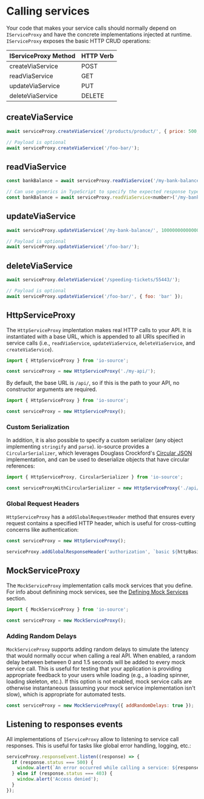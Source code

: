 # Calling services

Your code that makes your service calls should normally depend on `IServiceProxy` and have the concrete implementations injected at runtime. `IServiceProxy` exposes the basic HTTP CRUD operations:

| IServiceProxy Method | HTTP Verb |
| -------------------- | --------- |
| createViaService     | POST      |
| readViaService       | GET       |
| updateViaService     | PUT       |
| deleteViaService     | DELETE    |

## createViaService

```javascript
await serviceProxy.createViaService('/products/product/', { price: 500, name: 'Bicycle' });

// Payload is optional
await serviceProxy.createViaService('/foo-bar/');
```

## readViaService

```javascript
const bankBalance = await serviceProxy.readViaService('/my-bank-balance/');

// Can use generics in TypeScript to specify the expected response type
const bankBalance = await serviceProxy.readViaService<number>('/my-bank-balance/');
```

## updateViaService

```javascript
await serviceProxy.updateViaService('/my-bank-balance/', 10000000000000000);

// Payload is optional
await serviceProxy.updateViaService('/foo-bar/');
```
## deleteViaService

```javascript
await serviceProxy.deleteViaService('/speeding-tickets/55443/');

// Payload is optional
await serviceProxy.updateViaService('/foo-bar/', { foo: 'bar' });
```

## HttpServiceProxy

The `HttpServiceProxy` implentation makes real HTTP calls to your API. It is instantiated with a base URL, which is appended to all URIs specified in service calls (i.e., `readViaService`, `updateViaService`, `deleteViaService`, and `createViaService`).

```javascript
import { HttpServiceProxy } from 'io-source';

const serviceProxy = new HttpServiceProxy('./my-api/');
```

By default, the base URL is `/api/`, so if this is the path to your API, no constructor arguments are required.

```javascript
import { HttpServiceProxy } from 'io-source';

const serviceProxy = new HttpServiceProxy();
```

### Custom Serialization

In addition, it is also possible to specify a custom serializer (any object implementing `stringify` and `parse`). io-source provides a `CircularSerializer`, which leverages Douglass Crockford's [Circular JSON](https://github.com/douglascrockford/JSON-js/blob/master/cycle.js) implementation, and can be used to deserialize objects that have circular references:

```javascript
import { HttpServiceProxy, CircularSerializer } from 'io-source';

const serviceProxyWithCircularSerializer = new HttpServiceProxy('./api/', new CircularSerializer());
```

### Global Request Headers

`HttpServiceProxy` has a `addGlobalRequestHeader` method that ensures every request contains a specified HTTP header, which is useful for cross-cutting concerns like authentication:

```javascript
const serviceProxy = new HttpServiceProxy();

serviceProxy.addGlobalResponseHeader('authorization', `basic ${httpBasicCredentials}`);
```

## MockServiceProxy

The `MockServiceProxy` implementation calls mock services that you define. For info about definining mock services, see the [Defining Mock Services](./defining-mock-services.md) section.

```javascript
import { MockServiceProxy } from 'io-source';

const serviceProxy = new MockServiceProxy();
```

### Adding Random Delays

`MockServiceProxy` supports adding random delays to simulate the latency that would normally occur when calling a real API. When enabled, a random delay between between 0 and 1.5 seconds will be added to every mock service call. This is useful for testing that your application is providing appropriate feedback to your users while loading (e.g., a loading spinner, loading skeleton, etc.). If this option is not enabled, mock service calls are otherwise instantaneous (assuming your mock service implementation isn't slow), which is appropriate for automated tests.

```javascript
const serviceProxy = new MockServiceProxy({ addRandomDelays: true });
```

## Listening to responses events

All implementations of `IServiceProxy` allow to listening to service call responses. This is useful for tasks like global error handling, logging, etc.:

```javascript
serviceProxy.responseEvent.listen((response) => {
  if (response.status === 500) {
    window.alert(`An error occurred while calling a service: ${response.responseBody}`);
  } else if (response.status === 403) {
    window.alert('Access denied');
  }
});
```